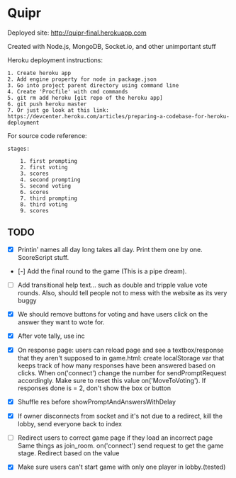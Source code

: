 # Quipr

Deployed site: http://quipr-final.herokuapp.com

Created with Node.js, MongoDB, Socket.io, and other unimportant stuff
	
Heroku deployment instructions:
	
	1. Create heroku app
	2. Add engine property for node in package.json
	3. Go into project parent directory using command line
	4. Create 'Procfile' with cmd commands
	5. git rm add heroku [git repo of the heroku app]
	6. git push heroku master
	7. Or just go look at this link: https://devcenter.heroku.com/articles/preparing-a-codebase-for-heroku-deployment
	
For source code reference:
	
	stages:
		
		1. first prompting
		2. first voting
		3. scores
		4. second prompting
		5. second voting
		6. scores
		7. third prompting
		8. third voting
		9. scores
		
## TODO
	
- [x] Printin' names all day long takes all day. Print them one by one. ScoreScript stuff.

- [-] Add the final round to the game (This is a pipe dream).

- [ ] Add transitional help text... such as double and tripple value vote rounds. Also, should tell people not to mess with the website as its very buggy

- [x] We should remove buttons for voting and have users click on the answer they want to wote for.

- [x] After vote tally, use inc

- [x] On response page:
	users can reload page and see a textbox/response that they aren't supposed to
		in game.html: create localStorage var that keeps track of how many responses have been answered based on clicks. When on('connect') change the number for sendPromptRequest accordingly. Make sure to reset this value on('MoveToVoting'). If responses done is = 2, don't show the box or button


- [x] Shuffle res before showPromptAndAnswersWithDelay

- [x] If owner disconnects from socket and it's not due to a redirect, kill the lobby, send everyone back to index

- [ ] Redirect users to correct game page if they load an incorrect page
	Same things as join_room. on('connect') send request to get the game stage. Redirect based on the value
	
- [x] Make sure users can't start game with only one player in lobby.(tested)
	
	

